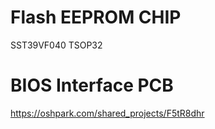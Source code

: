 # Flash EEPROM CHIP

SST39VF040 TSOP32

# BIOS Interface PCB

https://oshpark.com/shared_projects/F5tR8dhr
